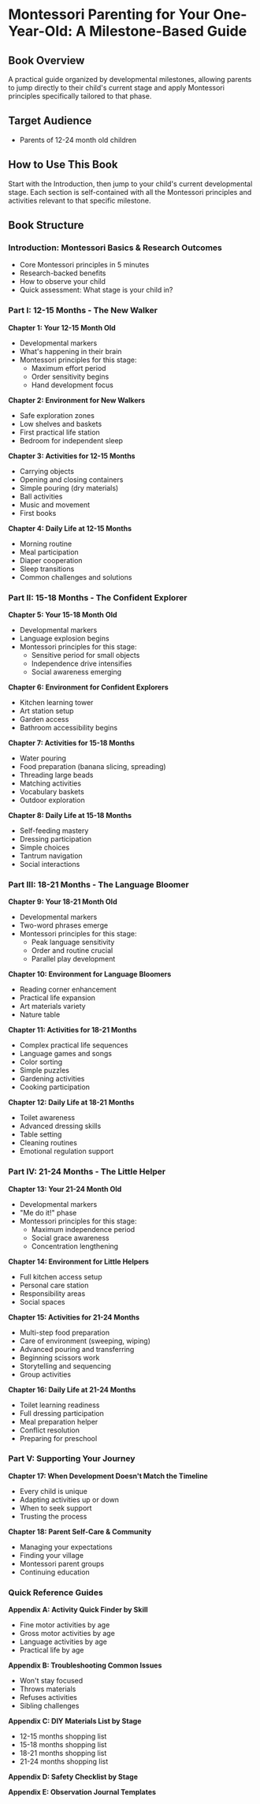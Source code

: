 # Montessori Parenting for Your One-Year-Old: A Milestone-Based Guide

## Book Overview
A practical guide organized by developmental milestones, allowing parents to jump directly to their child's current stage and apply Montessori principles specifically tailored to that phase.

## Target Audience
- Parents of 12-24 month old children

## How to Use This Book
Start with the Introduction, then jump to your child's current developmental stage. Each section is self-contained with all the Montessori principles and activities relevant to that specific milestone.

## Book Structure

### Introduction: Montessori Basics & Research Outcomes
- Core Montessori principles in 5 minutes
- Research-backed benefits
- How to observe your child
- Quick assessment: What stage is your child in?

### Part I: 12-15 Months - The New Walker
**Chapter 1: Your 12-15 Month Old**
- Developmental markers
- What's happening in their brain
- Montessori principles for this stage:
  - Maximum effort period
  - Order sensitivity begins
  - Hand development focus

**Chapter 2: Environment for New Walkers**
- Safe exploration zones
- Low shelves and baskets
- First practical life station
- Bedroom for independent sleep

**Chapter 3: Activities for 12-15 Months**
- Carrying objects
- Opening and closing containers
- Simple pouring (dry materials)
- Ball activities
- Music and movement
- First books

**Chapter 4: Daily Life at 12-15 Months**
- Morning routine
- Meal participation
- Diaper cooperation
- Sleep transitions
- Common challenges and solutions

### Part II: 15-18 Months - The Confident Explorer
**Chapter 5: Your 15-18 Month Old**
- Developmental markers
- Language explosion begins
- Montessori principles for this stage:
  - Sensitive period for small objects
  - Independence drive intensifies
  - Social awareness emerging

**Chapter 6: Environment for Confident Explorers**
- Kitchen learning tower
- Art station setup
- Garden access
- Bathroom accessibility begins

**Chapter 7: Activities for 15-18 Months**
- Water pouring
- Food preparation (banana slicing, spreading)
- Threading large beads
- Matching activities
- Vocabulary baskets
- Outdoor exploration

**Chapter 8: Daily Life at 15-18 Months**
- Self-feeding mastery
- Dressing participation
- Simple choices
- Tantrum navigation
- Social interactions

### Part III: 18-21 Months - The Language Bloomer
**Chapter 9: Your 18-21 Month Old**
- Developmental markers
- Two-word phrases emerge
- Montessori principles for this stage:
  - Peak language sensitivity
  - Order and routine crucial
  - Parallel play development

**Chapter 10: Environment for Language Bloomers**
- Reading corner enhancement
- Practical life expansion
- Art materials variety
- Nature table

**Chapter 11: Activities for 18-21 Months**
- Complex practical life sequences
- Language games and songs
- Color sorting
- Simple puzzles
- Gardening activities
- Cooking participation

**Chapter 12: Daily Life at 18-21 Months**
- Toilet awareness
- Advanced dressing skills
- Table setting
- Cleaning routines
- Emotional regulation support

### Part IV: 21-24 Months - The Little Helper
**Chapter 13: Your 21-24 Month Old**
- Developmental markers
- "Me do it!" phase
- Montessori principles for this stage:
  - Maximum independence period
  - Social grace awareness
  - Concentration lengthening

**Chapter 14: Environment for Little Helpers**
- Full kitchen access setup
- Personal care station
- Responsibility areas
- Social spaces

**Chapter 15: Activities for 21-24 Months**
- Multi-step food preparation
- Care of environment (sweeping, wiping)
- Advanced pouring and transferring
- Beginning scissors work
- Storytelling and sequencing
- Group activities

**Chapter 16: Daily Life at 21-24 Months**
- Toilet learning readiness
- Full dressing participation
- Meal preparation helper
- Conflict resolution
- Preparing for preschool

### Part V: Supporting Your Journey
**Chapter 17: When Development Doesn't Match the Timeline**
- Every child is unique
- Adapting activities up or down
- When to seek support
- Trusting the process

**Chapter 18: Parent Self-Care & Community**
- Managing your expectations
- Finding your village
- Montessori parent groups
- Continuing education

### Quick Reference Guides
**Appendix A: Activity Quick Finder by Skill**
- Fine motor activities by age
- Gross motor activities by age
- Language activities by age
- Practical life by age

**Appendix B: Troubleshooting Common Issues**
- Won't stay focused
- Throws materials
- Refuses activities
- Sibling challenges

**Appendix C: DIY Materials List by Stage**
- 12-15 months shopping list
- 15-18 months shopping list
- 18-21 months shopping list
- 21-24 months shopping list

**Appendix D: Safety Checklist by Stage**

**Appendix E: Observation Journal Templates**